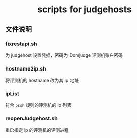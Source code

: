 <h1 align='center'> scripts for judgehosts </h1>


## 文件说明

### fixrestapi.sh

为 judgehost 设置凭据，密码为 Domjudge 评测机账户密码
    
### hostname2ip.sh

将评测机的 hostname 改为其 ip 地址
    
### ipList

符合 `pssh` 规则的评测机的 ip 列表
    
### reopenJudgehost.sh

重启指定 ip 的评测机的评测进程